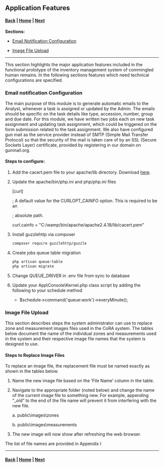 ## Application Features

#### [Back](Introduction.md) |     [Home](Index.md) |     [Next](Application_Architecture.md)

**Sections:**

- [Email Notification Configuration](#email-notification-configuration)

- [Image File Upload](#image-file-upload)

* * * 

This section highlights the major application features included in the functional prototype of the inventory management system of commingled human remains. In the following sections features which need technical configurations are specified.

### Email notification Configuration

The main purpose of this module is to generate automatic emails to the Analyst, whenever a task is assigned or updated by the Admin. The emails should be specific on the task details like type, accession, number, group and due date. For this module, we have written two jobs each on new task assignment and updating task assignment, which could be triggered on the form submission related to the task assignment. We also have configured gun mail as the service provider instead of SMTP (Simple Mail Transfer Protocol) so that the security of the mail is taken care of by an SSL (Secure Sockets Layer) certificate, provided by registering in our domain on gunmail.org.

#### Steps to configure:


1. Add the cacert.pem file to your apache/lib directory. Download [here](
http://curl.haxx.se/docs/caextract.html).
2. Update the apache/bin/php.ini and php/php.ini files

    [curl]
    
    ; A default value for the CURLOPT_CAINFO option. This is required to be an
     
    ; absolute path.
    
    curl.cainfo = "C:/wamp/bin/apache/apache2.4.18/lib/cacert.pem"
    
3. Install guzzlehttp via composer
    ```bash
    composer require guzzlehttp/guzzle
   ```
4. Create jobs queue table migration
    ```bash
    php artisan queue:table
    php artisan migrate
   ```
5. Change QUEUE_DRIVER in .env file from sync to database
6. Update your App\Console\Kernel.php class script by adding the following to your schedule
method
    * $schedule->command('queue:work')->everyMinute();
    
### Image File Upload

This section describes steps the system administrator can use to replace zone and measurement images files used in the CoRA system. The tables below document the name of the individual zones and measurements used in the system and their respective image file names that the system is designed to use.

#### Steps to Replace Image Files

To replace an image file, the replacement file must be named exactly as shown in the tables below.

1. Name the new image file based on the ‘File Name’ column in the table.
2. Navigate to the appropriate folder (noted below) and change the name of the current image file to
something new. For example, appending “_old” to the end of the file name will prevent it from interfering with the new file.

    a. public\images\zones
    
    b. public\images\measurements
    
3. The new image will now show after refreshing the web browser.

The list of file names are provided in Appendix I

***

#### [Back](Introduction.md) |     [Home](Index.md) |     [Next](Application_Architecture.md)
